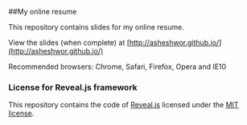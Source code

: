 ##My online resume

This repository contains slides for my online resume.

View the slides (when complete) at [http://asheshwor.github.io/](http://asheshwor.github.io/)

Recommended browsers: Chrome, Safari, Firefox, Opera and IE10



### License for Reveal.js framework

This repository contains the code of [Reveal.js](https://github.com/hakimel/reveal.js) licensed under the [MIT license](https://github.com/asheshwor/asheshwor.github.io/blob/master/LICENSE).
